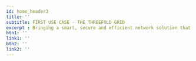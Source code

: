 ```yaml
---
id: home_header3
title: ''
subtitle: FIRST USE CASE - THE THREEFOLD GRID
excerpt : Bringing a smart, secure and efficient network solution that allows anyone to connect capacity and participate in the Internet economy. An upgrade from today's centralized data center model.
btn1: ''
link1: ''
btn2: ''
link2: ''
---
```



<br/>
